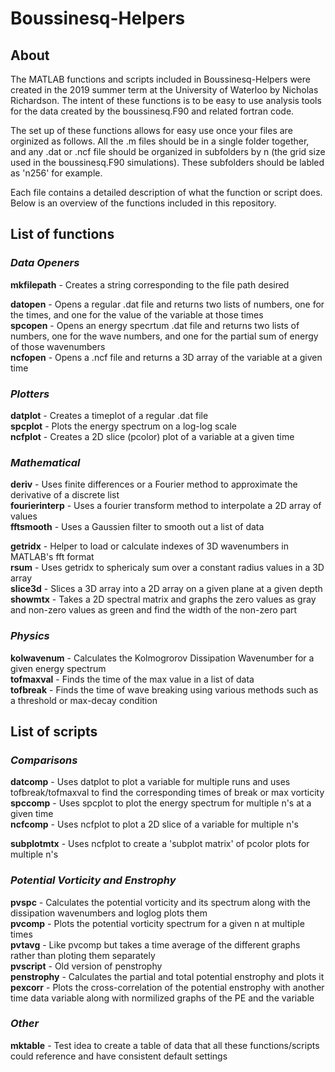 # Boussinesq-Helpers

## About
The MATLAB functions and scripts included in Boussinesq-Helpers were created in the 2019 summer term at the University of Waterloo by Nicholas Richardson. The intent of these functions is to be easy to use analysis tools for the data created by the boussinesq.F90 and related fortran code.

The set up of these functions allows for easy use once your files are orginized as follows. All the .m files should be in a single folder together, and any .dat or .ncf file should be organized in subfolders by n (the grid size used in the boussinesq.F90 simulations). These subfolders should be labled as 'n256' for example.

Each file contains a detailed description of what the function or script does. Below is an overview of the functions included in this repository.

## List of functions

### *Data Openers*

**mkfilepath** - Creates a string corresponding to the file path desired  

**datopen** - Opens a regular .dat file and returns two lists of numbers, one for the times, and one for the value of the variable at those times  
**spcopen** - Opens an energy specrtum .dat file and returns two lists of numbers, one for the wave numbers, and one for the partial sum of energy of those wavenumbers  
**ncfopen** - Opens a .ncf file and returns a 3D array of the variable at a given time  

### *Plotters*
**datplot** - Creates a timeplot of a regular .dat file  
**spcplot** - Plots the energy spectrum on a log-log scale  
**ncfplot** - Creates a 2D slice (pcolor) plot of a variable at a given time 

### *Mathematical*
**deriv** - Uses finite differences or a Fourier method to approximate the derivative of a discrete list  
**fourierinterp** - Uses a fourier transform method to interpolate a 2D array of values  
**fftsmooth** - Uses a Gaussien filter to smooth out a list of data

**getridx** - Helper to load or calculate indexes of 3D wavenumbers in MATLAB's fft format  
**rsum** - Uses getridx to sphericaly sum over a constant radius values in a 3D array   
**slice3d** - Slices a 3D array into a 2D array on a given plane at a given depth  
**showmtx** - Takes a 2D spectral matrix and graphs the zero values as gray and non-zero values as green and find the width of the non-zero part  

### *Physics*
**kolwavenum** - Calculates the Kolmogrorov Dissipation Wavenumber for a given energy spectrum  
**tofmaxval** - Finds the time of the max value in a list of data  
**tofbreak**  - Finds the time of wave breaking using various methods such as a threshold or max-decay condition  


## List of scripts

### *Comparisons*
**datcomp** - Uses datplot to plot a variable for multiple runs and uses tofbreak/tofmaxval to find the corresponding times of break or max vorticity  
**spccomp** - Uses spcplot to plot the energy spectrum for multiple n's at a given time   
**ncfcomp** - Uses ncfplot to plot a 2D slice of a variable for multiple n's  

**subplotmtx** - Uses ncfplot to create a 'subplot matrix' of pcolor plots for multiple n's  

### *Potential Vorticity and Enstrophy*
**pvspc** - Calculates the potential vorticity and its spectrum along with the dissipation wavenumbers and loglog plots them  
**pvcomp** - Plots the potential vorticity spectrum for a given n at multiple times  
**pvtavg** - Like pvcomp but takes a time average of the different graphs rather than ploting them separately  
**pvscript** - Old version of penstrophy  
**penstrophy** - Calculates the partial and total potential enstrophy and plots it  
**pexcorr** - Plots the cross-correlation of the potential enstrophy with another time data variable along with normilized graphs of the PE and the variable  

### *Other*
**mktable** - Test idea to create a table of data that all these functions/scripts could reference and have consistent default settings  
